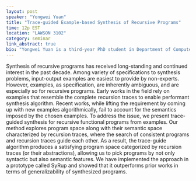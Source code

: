 ```yaml
---
layout: post
speaker: "Yongwei Yuan"
title: "Trace-guided Example-based Synthesis of Recursive Programs"
time: 12p EST
location: "LAWSON 3102"
category: seminar
link_abstract: true
bio: "Yongwei Yuan is a third-year PhD student in Department of Computer Science at Purdue University working with Prof. Roopsha Samanta. His research interest lies in program synthesis, and more broadly formal methods for programming tools."
---
```


Synthesis of recursive programs has received long-standing and continued interest in the past decade. Among variety of specifications to synthesis problems, input-output examples are easiest to provide by non-experts. However, examples, as specification, are inherently ambiguous, and are especially so for recursive programs. Early works in the field rely on examples that resemble the complete recursion traces to enable performant synthesis algorithm. Recent works, while lifting the requirement by coming up with new examples algorithmically, fail to account for the semantics imposed by the chosen examples. To address the issue, we present trace-guided synthesis for recursive functional programs from examples. Our method explores program space along with their semantic space characterized by recursion traces, where the search of consistent programs and recursion traces guide each other. As a result, the trace-guide algorithm produces a satisfying program space categorized by recursion traces (or their abstractions), allowing us to pick programs by not only syntactic but also semantic features. We have implemented the approach in a prototype called SyRup and showed that it outperforms prior works in terms of generalizability of synthesized programs.
